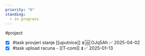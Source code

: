 ```yaml
---
priority: "6"
standing:
  - in progress
---
```

#project

- [x] #task provjeri stanje [[uputnice]] ⏫ 🆔 OJq5Ah ✅ 2025-04-02
- [x] #task upload racuna - [[T-com]] ⏫ ✅ 2025-01-13
